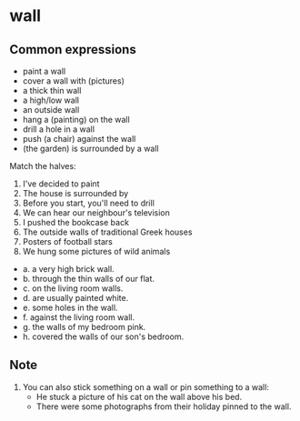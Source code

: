 # wall

## Common expressions

- paint a wall
- cover a wall with (pictures)
- a thick thin wall
- a high/low wall
- an outside wall
- hang a (painting) on the wall
- drill a hole in a wall
- push (a chair) against the wall
- (the garden) is surrounded by a wall

Match the halves:

1. I've decided to paint
2. The house is surrounded by
3. Before you start, you'll need to drill
4. We can hear our neighbour's television
5. I pushed the bookcase back
6. The outside walls of traditional Greek houses
7. Posters of football stars
8. We hung some pictures of wild animals

- a. a very high brick wall.
- b. through the thin walls of our flat.
- c. on the living room walls.
- d. are usually painted white.
- e. some holes in the wall.
- f. against the living room wall.
- g. the walls of my bedroom pink.
- h. covered the walls of our son's bedroom.

## Note

1. You can also stick something on a wall or pin something to a wall:
   - He stuck a picture of his cat on the wall above his bed.
   - There were some photographs from their holiday pinned to the wall.
